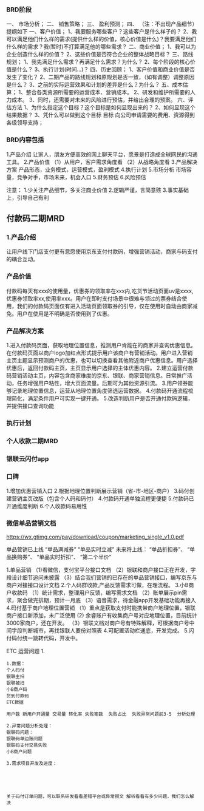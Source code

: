 ### BRD阶段
一、 市场分析；
二、 销售策略；
三、 盈利预测；
四、 （注：不出现产品细节）
提纲如下
一、客户价值；
1、我要服务哪些客户？这些客户是什么样子的？
2、我可以满足他们什么样的需求(提供什么样的价值，核心价值是什么)？我要满足他们什么样的需求？我(暂时)不打算满足他的哪些需求？
二、商业价值；
1、我可以为企业创造什么样的价值？
2、这些价值是否符合企业的整体战略目标？
三、路线规划；
1、我先满足什么需求？再满足什么需求？为什么？
2、每个阶段的核心价值是什么？
3、执行计划(时间…)？
四、历史回顾；
1、客户价值和商业价值是否发生了变化？
2、二期产品的路线规划和原规划是否一致，（如有调整）调整原因是什么？
3、之前的实际运营效果和计划的差异是什么？为什么？
五、成本估算；
1、整合各类资源所需要的运营成本、营销成本。
2、研发和维护所需要的人力成本。
3、同时，还需要对未来的风险进行预估，并给出合理的预案。
六、评估方法
1、为什么指定这个目标？这个目标是如何显现出来的？
2、如何显现这个结果数据？
3、凭什么可以做到这个目标
目标
向公司申请需要的费用、资源得到各级领导支持；

### BRD内容包括
1.产品介绍
让家人，朋友方便高效的网上聊天平台，愿景是打造成全球网民的沟通工具。
2.产品价值
（1）从用户，客户需求角度看
（2）从战略角度看
3.产品解决方案
产品形态，业务模式，运营模式，盈利模式
4.执行计划
5.市场分析
市场容量，竞争对手，市场未来，机会入口
5.财务预估
6.风险预估


注意：
1.少关注产品细节，多关注商业价值
2.逻辑严谨，言简意赅
3.事实基础上，引导自己有利

## 付款码二期MRD
### 1.产品介绍
让用户线下门店支付更有意愿使用京东支付付款码，增强营销活动，商家与码支付的耦合互动。
### 产品价值
付款码每天有xxx的使用量，优惠券的领取率在xxx内,吃货节活动页面uv是xxxx,优惠券领取率xx,使用率xxx。用户在即时支付场景中很难与领过的票券结合使用，我们的付款码页面仅有进入活动页面领取券的引导，仅在使用时自动由商家减免。用户在使用是不明确是否使用到了优惠。
### 产品解决方案
1.进入付款码页面，获取地理位置信息，推测用户肯能在的商家并查询优惠信息。在付款码页面以商户logo加红点形式提示用户该商户有营销活动。用户进入营销主页主题显示预测商户的优惠，也可以切换查看其他附近商户优惠信息。用户选择优惠后，返回付款码主页，主页显示用户选择的主体优惠内容。
2.建立运营付款码营销活动主页，内容包含商家维度的京东、银联、商家营销信息。日常推广活动，任务增强用户粘性，增大页面流量。后期可为其他资源引流。
3.用户领券能够记录地理位置信息，运营从地理位置角度筛选运营数据。
4.付款码开通流程梳理简化，满足条件用户可实现一键开通。
5.改造判断用户是否开通付款码逻辑，并提供接口查询功能
### 执行计划





### 个人收款二期MRD
### 银联云闪付app
### 口碑
1.增加优惠营销入口
2.根据地理位置判断展示营销（省-市-地区-商户）
3.码付创建营销主页改版（包含个人码和码付）
4.付款码开通单独流程更便捷
5.付款码已开通维度判断
6.个人收款码易用性

### 微信单品营销文档
https://wx.gtimg.com/pay/download/coupon/marketing_single_v1.0.pdf

单品营销已上线
“单品满减券”
“单品实时立减”
未来将上线：
“单品折扣券”、
“单品换购券”、
“单品实时折扣”、
“第二个半价”



1.单品营销
（1)看微信，支付宝平台接口文档
（2）银联和商户接口正在开发，字段设计细节追问未披露
（3）结合我们营销的已存在的单品营销接口，编写京东与商户对接接口设计文档
2.个人码群收款,产品反馈需求可做，在理流程。
3.小B商户收款码
（1）统计需求，整理用户反馈，编写需求文档
（2）账单展示pin需求，聚合做完排期，预计一月底
（3）语音需求，待金融app开发基础功能再接入
4.码付基于商户地理位置营销
（1）重点是获取支付时能携带商户地理位置，银联商户接口新添加，未广泛使用
 (2) 余睿账户有收集商户号对应地理位置，目前统计3000家商户，还在开发。
（3）银联文档对商户号有特殊解释，可根据商户号中间字段判断城市，再找银联人要份对照表
4.可配置活动栏通底，开发完成。
5.闪付码付统一跳转代码，开发中。



ETC 运营问题 
1.



    1.数据：
    个人码付
    银联主扫
    银联被扫
    小B商户码
    货到付款码
    ETC数据

    用户数 新用户开通量 交易量 转化率 失败笔数  失败占比  失败异常问题前3-5  分析处理

    2.异常问题分析处理：
    银联码问题：
    银联码单边账问题
    银联码支付交易失败
    小B商户问题

    3.需求项目开发及进度：





    关于码付订单问题，可以联系研发看看差错平台或异常报文 解析看看有多少问题，我们怎么解决